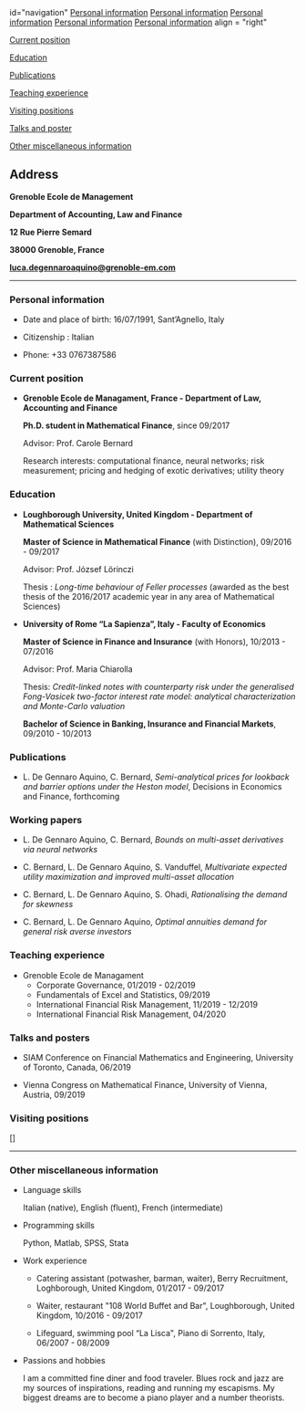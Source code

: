 <div>
 id="navigation"
   <a href="#personal-information">Personal information</a>
   <a href="#personal-information">Personal information</a>
<a href="#personal-information">Personal information</a>
<a href="#personal-information">Personal information</a>
   <a href="#personal-information">Personal information</a>
   align = "right"
</div>

[Current position](#current-position)

[Education](#education)

[Publications](#publications)

[Teaching experience](#teaching-experience)

[Visiting positions](#visiting-positions)

[Talks and poster](#talks-and-posters)

[Other miscellaneous information](#other-miscellaneous-information)

       

## **Address**

**Grenoble Ecole de Management**

**Department of Accounting, Law and Finance**

**12 Rue Pierre Semard**

**38000 Grenoble, France**

**luca.degennaroaquino@grenoble-em.com**

---------------------------------------------------------------------------------------------------------------------------------------
### **Personal information**
- Date and place of birth: 16/07/1991, Sant’Agnello, Italy

- Citizenship : Italian

- Phone: +33 0767387586


### **Current position**
- **Grenoble Ecole de Managament, France - Department of Law, Accounting and Finance**

    **Ph.D. student in Mathematical Finance**, since 09/2017
    
    Advisor: Prof. Carole Bernard
    
    Research interests: computational finance, neural networks; risk measurement; pricing and hedging of exotic derivatives; utility theory


### **Education**
- **Loughborough University, United Kingdom - Department of Mathematical Sciences**

    **Master of Science in Mathematical Finance** (with Distinction), 09/2016 - 09/2017

    Advisor: Prof. József Lörinczi

    Thesis : *Long-time behaviour of Feller processes* (awarded as the best thesis of the 2016/2017 academic year in any area of Mathematical Sciences)


-	**University of Rome “La Sapienza”, Italy - Faculty of Economics**

    **Master of Science in Finance and Insurance** (with Honors), 10/2013 - 07/2016

    Advisor: Prof. Maria Chiarolla

    Thesis: *Credit-linked notes with counterparty risk under the generalised Fong-Vasicek two-factor interest rate model: analytical characterization and Monte-Carlo valuation*

    **Bachelor of Science in Banking, Insurance and Financial Markets**, 09/2010 - 10/2013
    
    
### **Publications**
- L. De Gennaro Aquino, C. Bernard, *Semi-analytical prices for lookback and barrier options under the Heston model*, Decisions in Economics and Finance, forthcoming


### **Working papers**
- L. De Gennaro Aquino, C. Bernard, *Bounds on multi-asset derivatives via neural networks*

- C. Bernard, L. De Gennaro Aquino, S. Vanduffel, *Multivariate expected utility maximization and improved multi-asset allocation*

- C. Bernard, L. De Gennaro Aquino, S. Ohadi, *Rationalising the demand for skewness*

- C. Bernard, L. De Gennaro Aquino, *Optimal annuities demand for general risk averse investors*


### **Teaching experience**
- Grenoble Ecole de Managament
   - Corporate Governance, 01/2019 - 02/2019
   - Fundamentals of Excel and Statistics, 09/2019
   - International Financial Risk Management, 11/2019 - 12/2019
   - International Financial Risk Management, 04/2020

### **Talks and posters**
- SIAM Conference on Financial Mathematics and Engineering, University of Toronto, Canada, 06/2019

- Vienna Congress on Mathematical Finance, University of Vienna, Austria, 09/2019

### **Visiting positions**
[]


---------------------------------------------------------------------------------------------------------------------------------------


### **Other miscellaneous information**

- Language skills

    Italian (native), English (fluent), French (intermediate)
    
- Programming skills

    Python, Matlab, SPSS, Stata
    
- Work experience

    - Catering assistant (potwasher, barman, waiter), Berry Recruitment, Loghborough, United Kingdom, 01/2017 - 09/2017
    
    - Waiter, restaurant "108 World Buffet and Bar", Loughborough, United Kingdom, 10/2016 - 09/2017
    
    - Lifeguard, swimming pool “La Lisca", Piano di Sorrento, Italy, 06/2007 - 08/2009

- Passions and hobbies

    I am a committed fine diner and food traveler. Blues rock and jazz are my sources of inspirations, reading and running my escapisms. 
    My biggest dreams are to become a piano player and a number theorists.

